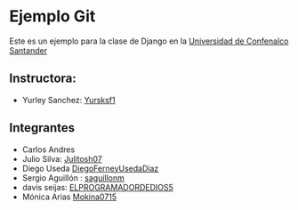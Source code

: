 # Ejemplo Git
Este es un ejemplo para la clase de Django en la [Universidad de Confenalco Santander](https://www.unc.edu.co/curso-de-fundamentos-de-django/)

## Instructora: 
- Yurley Sanchez: [Yursksf1](https://github.com/Yursksf1)

## Integrantes 
- Carlos Andres
- Julio Silva: [Julitosh07](https://github.com/Julitosh07)
- Diego Useda [DiegoFerneyUsedaDiaz](https://github.com/DiegoFerneyUsedaDiaz)
- Sergio Aguillón : [saguillonm](https://github.com/saguillonm)
- davis seijas: [ELPROGRAMADORDEDIOS5](https:/github.com/ELPROGRAMADORDEDIOS5)
- Mónica Arias [Mokina0715](https://github.com/Mokina0715)
